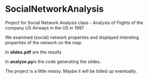 # SocialNetworkAnalysis

Project for Social Network Analysis class - Analysis of Flights of the company US Airways in the US in 1997

We examined (social) network properties and displayed intereting properties of the network on the map. 

In **slides.pdf** are the results

In **analyze.py**is the code generating the slides. 

The project is a little messy. Maybe it will be tidied up eventually. 





